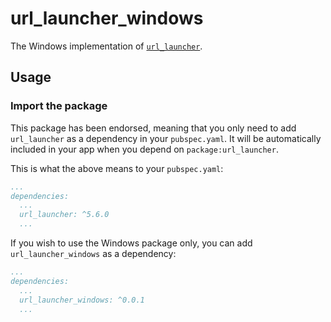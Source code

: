 # url_launcher_windows

The Windows implementation of [`url_launcher`][1].

## Usage

### Import the package

This package has been endorsed, meaning that you only need to add `url_launcher`
as a dependency in your `pubspec.yaml`. It will be automatically included in your app
when you depend on `package:url_launcher`.

This is what the above means to your `pubspec.yaml`:

```yaml
...
dependencies:
  ...
  url_launcher: ^5.6.0
  ...
```

If you wish to use the Windows package only, you can add  `url_launcher_windows` as a
dependency:

```yaml
...
dependencies:
  ...
  url_launcher_windows: ^0.0.1
  ...
```

[1]: ../url_launcher/url_launcher

